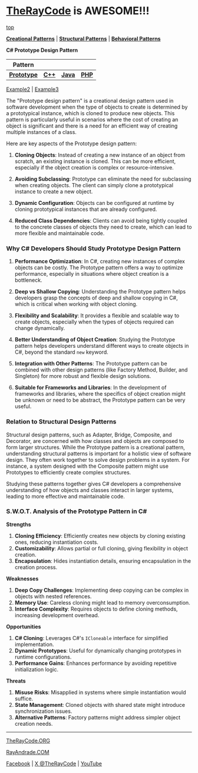 # [TheRayCode](../../../README.md) is AWESOME!!!

[top](../README.md)

**[Creational Patterns](../README.md)** | **[Structural Patterns](../../Structural/README.md)** | **[Behavioral Patterns](../../Behavioral/README.md)**

**C# Prototype Design Pattern**

|Pattern|   |   |   |
|---|---|---|---|
|  [**Prototype**](README.md) | [**C++**](../../../CPP/Creational/Prototype/README.md) | [**Java**](../../../Java/Creational/Prototype/README.md) | [**PHP**](../../../PHP/Creational/Prototype/README.md) |

[Example2](Example2/README.md) | [Example3](Example3/README.md)  

The "Prototype design pattern" is a creational design pattern used in software development when the type of objects to create is determined by a prototypical instance, which is cloned to produce new objects. This pattern is particularly useful in scenarios where the cost of creating an object is significant and there is a need for an efficient way of creating multiple instances of a class.

Here are key aspects of the Prototype design pattern:

1. **Cloning Objects**: Instead of creating a new instance of an object from scratch, an existing instance is cloned. This can be more efficient, especially if the object creation is complex or resource-intensive.

2. **Avoiding Subclassing**: Prototype can eliminate the need for subclassing when creating objects. The client can simply clone a prototypical instance to create a new object.

3. **Dynamic Configuration**: Objects can be configured at runtime by cloning prototypical instances that are already configured.

4. **Reduced Class Dependencies**: Clients can avoid being tightly coupled to the concrete classes of objects they need to create, which can lead to more flexible and maintainable code.

### Why C# Developers Should Study Prototype Design Pattern

1. **Performance Optimization**: In C#, creating new instances of complex objects can be costly. The Prototype pattern offers a way to optimize performance, especially in situations where object creation is a bottleneck.

2. **Deep vs Shallow Copying**: Understanding the Prototype pattern helps developers grasp the concepts of deep and shallow copying in C#, which is critical when working with object cloning.

3. **Flexibility and Scalability**: It provides a flexible and scalable way to create objects, especially when the types of objects required can change dynamically.

4. **Better Understanding of Object Creation**: Studying the Prototype pattern helps developers understand different ways to create objects in C#, beyond the standard `new` keyword.

5. **Integration with Other Patterns**: The Prototype pattern can be combined with other design patterns (like Factory Method, Builder, and Singleton) for more robust and flexible design solutions.

6. **Suitable for Frameworks and Libraries**: In the development of frameworks and libraries, where the specifics of object creation might be unknown or need to be abstract, the Prototype pattern can be very useful.

### Relation to Structural Design Patterns

Structural design patterns, such as Adapter, Bridge, Composite, and Decorator, are concerned with how classes and objects are composed to form larger structures. While the Prototype pattern is a creational pattern, understanding structural patterns is important for a holistic view of software design. They often work together to solve design problems in a system. For instance, a system designed with the Composite pattern might use Prototypes to efficiently create complex structures.

Studying these patterns together gives C# developers a comprehensive understanding of how objects and classes interact in larger systems, leading to more effective and maintainable code.


### **S.W.O.T. Analysis of the Prototype Pattern in C#**

**Strengths**  
1. **Cloning Efficiency**: Efficiently creates new objects by cloning existing ones, reducing instantiation costs.  
2. **Customizability**: Allows partial or full cloning, giving flexibility in object creation.  
3. **Encapsulation**: Hides instantiation details, ensuring encapsulation in the creation process.

**Weaknesses**  
1. **Deep Copy Challenges**: Implementing deep copying can be complex in objects with nested references.  
2. **Memory Use**: Careless cloning might lead to memory overconsumption.  
3. **Interface Complexity**: Requires objects to define cloning methods, increasing development overhead.

**Opportunities**  
1. **C# Cloning**: Leverages C#'s `ICloneable` interface for simplified implementation.  
2. **Dynamic Prototypes**: Useful for dynamically changing prototypes in runtime configurations.  
3. **Performance Gains**: Enhances performance by avoiding repetitive initialization logic.

**Threats**  
1. **Misuse Risks**: Misapplied in systems where simple instantiation would suffice.  
2. **State Management**: Cloned objects with shared state might introduce synchronization issues.  
3. **Alternative Patterns**: Factory patterns might address simpler object creation needs.

---

[TheRayCode.ORG](https://www.TheRayCode.org)

[RayAndrade.COM](https://www.RayAndrade.com)

[Facebook](https://www.facebook.com/TheRayCode/) | [X @TheRayCode](https://www.x.com/TheRayCode/) | [YouTube](https://www.youtube.com/TheRayCode/)
